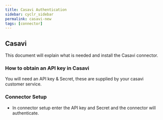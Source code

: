 ```yaml
---
title: Casavi Authentication
sidebar: cyclr_sidebar
permalink: casavi-new
tags: [connector]
---
```


## Casavi ##

This document will explain what is needed and install the Casavi connector.

### How to obtain an API key in Casavi
You will need an API key & Secret, these are supplied by your casavi customer service.

### Connector Setup ###
 * In connector setup enter the API key and Secret and the connector will authenticate.
